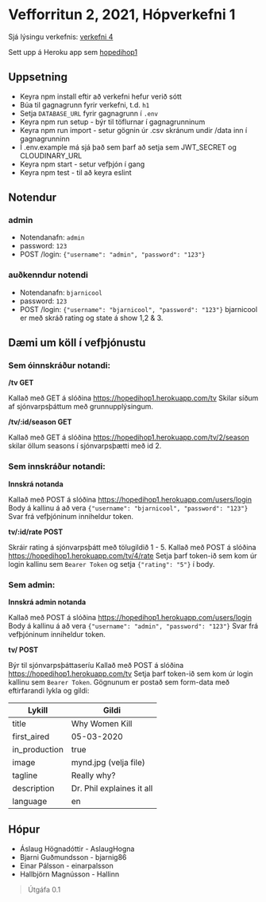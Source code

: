 
# Vefforritun 2, 2021, Hópverkefni 1

Sjá lýsingu verkefnis: [verkefni 4](https://github.com/vefforritun/vef2-2021-h1)

Sett upp á Heroku app sem [hopedihop1](https://hopedihop1.herokuapp.com/)

## Uppsetning

* Keyra npm install eftir að verkefni hefur verið sótt
* Búa til gagnagrunn fyrir verkefni, t.d. `h1`
* Setja `DATABASE_URL` fyrir gagnagrunn í `.env`
* Keyra npm run setup - býr til töflurnar í gagnagrunninum
* Keyra npm run import - setur gögnin úr .csv skránum undir /data inn í gagnagrunninn
* Í .env.example má sjá það sem þarf að setja sem JWT_SECRET og CLOUDINARY_URL
* Keyra npm start - setur vefþjón í gang
* Keyra npm test - til að keyra eslint


## Notendur

### admin
* Notendanafn: `admin`
* password: `123`
* POST /login: `{"username": "admin", "password": "123"}`

### auðkenndur notendi
* Notendanafn: `bjarnicool`
* password: `123`
* POST /login: `{"username": "bjarnicool", "password": "123"}`
bjarnicool er með skráð rating og state á show 1,2 & 3.

## Dæmi um köll í vefþjónustu
### Sem óinnskráður notandi:
**/tv GET**

Kallað með GET á slóðina https://hopedihop1.herokuapp.com/tv
Skilar síðum af sjónvarpsþáttum með grunnupplýsingum.

**/tv/:id/season GET**

Kallað með GET á slóðina https://hopedihop1.herokuapp.com/tv/2/season
skilar öllum seasons í sjónvarpsþætti með id 2.

### Sem innskráður notandi:
**Innskrá notanda**

Kallað með POST á slóðina https://hopedihop1.herokuapp.com/users/login
Body á kallinu á að vera `{"username": "bjarnicool", "password": "123"}`
Svar frá vefþjóninum inniheldur token.

**tv/:id/rate POST**

Skráir rating á sjónvarpsþátt með tölugildið 1 - 5.
Kallað með POST á slóðina https://hopedihop1.herokuapp.com/tv/4/rate
Setja þarf token-ið sem kom úr login kallinu sem `Bearer Token` og setja `{"rating": "5"}` í body.

### Sem admin:
**Innskrá admin notanda**

Kallað með POST á slóðina https://hopedihop1.herokuapp.com/users/login
Body á kallinu á að vera `{"username": "admin", "password": "123"}`
Svar frá vefþjóninum inniheldur token.

**tv/ POST**

Býr til sjónvarpsþáttaseríu
Kallað með POST á slóðina https://hopedihop1.herokuapp.com/tv
Setja þarf token-ið sem kom úr login kallinu sem `Bearer Token`.
Gögnunum er postað sem form-data með eftirfarandi lykla og gildi:

| Lykill | Gildi |
|--------|-------|
| title | Why Women Kill |
| first_aired | 05-03-2020 |
| in_production | true |
| image | mynd.jpg (velja file) |
| tagline | Really why? |
| description | Dr. Phil explaines it all |
| language | en |

## Hópur
* Áslaug Högnadóttir - AslaugHogna
* Bjarni Guðmundsson - bjarnig86
* Einar Pálsson - einarpalsson
* Hallbjörn Magnússon - Hallinn

> Útgáfa 0.1
